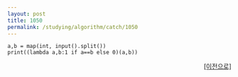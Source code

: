```yaml
---
layout: post
title: 1050
permalink: /studying/algorithm/catch/1050
---
```


```
a,b = map(int, input().split())
print((lambda a,b:1 if a==b else 0)(a,b))

```
  
    
    
<div style="text-align: right"> <a href = 'https://namhyo01.github.io/studying/algorithm/catch'> [이전으로] </a> </div>
